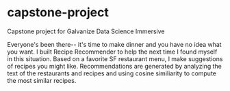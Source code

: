 # capstone-project
Capstone project for Galvanize Data Science Immersive

Everyone's been there-- it's time to make dinner and you have no idea what you want. I built Recipe Recommender to help the next time I found myself in this situation.
Based on a favorite SF restaurant menu, I make suggestions of recipes you might like. Recommendations are generated by analyzing the text of the restaurants and recipes and 
using cosine similiarity to compute the most similar recipes.
